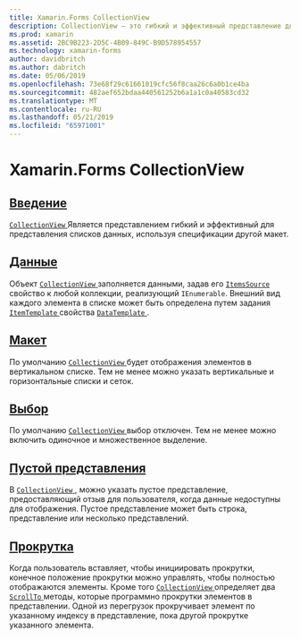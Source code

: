 ```yaml
---
title: Xamarin.Forms CollectionView
description: CollectionView — это гибкий и эффективный представление для представления списков данных, используя спецификации другой макет.
ms.prod: xamarin
ms.assetid: 2BC9B223-2D5C-4B09-849C-B9D578954557
ms.technology: xamarin-forms
author: davidbritch
ms.author: dabritch
ms.date: 05/06/2019
ms.openlocfilehash: 73e68f29c61661019cfc56f8caa26c6a0b1ce4ba
ms.sourcegitcommit: 482aef652bdaa440561252b6a1a1c0a40583cd32
ms.translationtype: MT
ms.contentlocale: ru-RU
ms.lasthandoff: 05/21/2019
ms.locfileid: "65971001"
---
```

# <a name="xamarinforms-collectionview"></a>Xamarin.Forms CollectionView

## <a name="introductionintroductionmd"></a>[Введение](introduction.md)

[ `CollectionView` ](xref:Xamarin.Forms.CollectionView) Является представлением гибкий и эффективный для представления списков данных, используя спецификации другой макет.

## <a name="datapopulate-datamd"></a>[Данные](populate-data.md)

Объект [ `CollectionView` ](xref:Xamarin.Forms.CollectionView) заполняется данными, задав его [ `ItemsSource` ](xref:Xamarin.Forms.ItemsView.ItemsSource) свойство к любой коллекции, реализующий `IEnumerable`. Внешний вид каждого элемента в списке может быть определена путем задания [ `ItemTemplate` ](xref:Xamarin.Forms.ItemsView.ItemTemplate) свойства [ `DataTemplate` ](xref:Xamarin.Forms.DataTemplate).

## <a name="layoutlayoutmd"></a>[Макет](layout.md)

По умолчанию [ `CollectionView` ](xref:Xamarin.Forms.CollectionView) будет отображения элементов в вертикальном списке. Тем не менее можно указать вертикальные и горизонтальные списки и сеток.

## <a name="selectionselectionmd"></a>[Выбор](selection.md)

По умолчанию [ `CollectionView` ](xref:Xamarin.Forms.CollectionView) выбор отключен. Тем не менее можно включить одиночное и множественное выделение.

## <a name="empty-viewsemptyviewmd"></a>[Пустой представления](emptyview.md)

В [ `CollectionView` ](xref:Xamarin.Forms.CollectionView), можно указать пустое представление, предоставляющий отзыв для пользователя, когда данные недоступны для отображения. Пустое представление может быть строка, представление или несколько представлений.

## <a name="scrollingscrollingmd"></a>[Прокрутка](scrolling.md)

Когда пользователь вставляет, чтобы инициировать прокрутки, конечное положение прокрутки можно управлять, чтобы полностью отображаются элементы. Кроме того [ `CollectionView` ](xref:Xamarin.Forms.CollectionView) определяет два [ `ScrollTo` ](xref:Xamarin.Forms.ItemsView.ScrollTo*) методы, которые программно прокрутки элементов в представлении. Одной из перегрузок прокручивает элемент по указанному индексу в представление, пока другой прокрутке указанного элемента.
